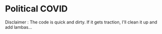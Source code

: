 Political COVID
===============

Disclaimer : The code is quick and dirty. If it gets traction, I'll clean it up and add lambas...